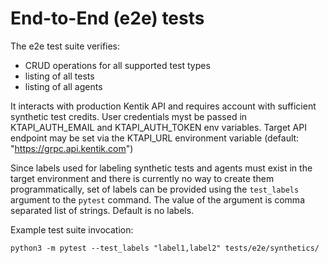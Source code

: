 # End-to-End (e2e) tests

The e2e test suite verifies:
- CRUD operations for all supported test types
- listing of all tests
- listing of all agents

It interacts with production Kentik API and requires account with sufficient synthetic test
credits. User credentials myst be passed in KTAPI_AUTH_EMAIL and KTAPI_AUTH_TOKEN env variables.
Target API endpoint may be set  via the KTAPI_URL environment variable (default: "https://grpc.api.kentik.com")

Since labels used for labeling synthetic tests and agents must exist in the target
environment and there is currently no way to create them programmatically,
set of labels can be provided using the `test_labels` argument to the `pytest` command.
The value of the argument is comma separated list of strings. Default is no labels.

Example test suite invocation:
```shell
python3 -m pytest --test_labels "label1,label2" tests/e2e/synthetics/
```
